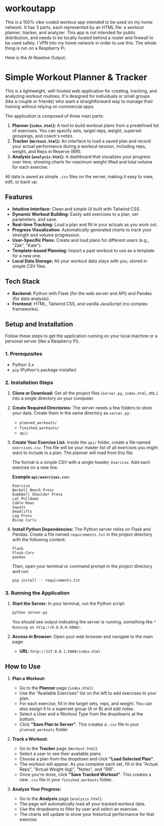 # workoutapp

This is a 100% vibe-coded workout app intended to be used on my home network. It has 3 parts, each represented by an HTML file: a workout planner, tracker, and analyzer. This app is not intended for public distribution, and needs to be locally hosted behind a router and firewall to be used safely. I VPN into my home network in order to use this. The whole thing is run on a Raspberry Pi. 

Here is the AI Readme Output: 

# Simple Workout Planner & Tracker

This is a lightweight, self-hosted web application for creating, tracking, and analyzing workout routines. It's designed for individuals or small groups (like a couple or friends) who want a straightforward way to manage their training without relying on commercial apps.

The application is composed of three main parts:
1.  **Planner (`index.html`):** A tool to build workout plans from a predefined list of exercises. You can specify sets, target reps, weight, superset groupings, and coach's notes.
2.  **Tracker (`Workout.html`):** An interface to load a saved plan and record your actual performance during a workout session, including reps, weight, and Reps in Reserve (RIR).
3.  **Analysis (`analysis.html`):** A dashboard that visualizes your progress over time, showing charts for maximum weight lifted and total volume for each exercise.

All data is saved as simple `.csv` files on the server, making it easy to view, edit, or back up.

## Features

- **Intuitive Interface:** Clean and simple UI built with Tailwind CSS.
- **Dynamic Workout Building:** Easily add exercises to a plan, set parameters, and save.
- **Real-time Tracking:** Load a plan and fill in your actuals as you work out.
- **Progress Visualization:** Automatically generated charts to track your strength and volume progression.
- **User-Specific Plans:** Create and load plans for different users (e.g., "Zak", "Kate").
- **Template-based Planning:** Import a past workout to use as a template for a new one.
- **Local Data Storage:** All your workout data stays with you, stored in simple CSV files.

## Tech Stack

- **Backend:** Python with Flask (for the web server and API) and Pandas (for data analysis).
- **Frontend:** HTML, Tailwind CSS, and vanilla JavaScript (no complex frameworks).

## Setup and Installation

Follow these steps to get the application running on your local machine or a personal server (like a Raspberry Pi).

### 1. Prerequisites

- Python 3.x
- `pip` (Python's package installer)

### 2. Installation Steps

1.  **Clone or Download:** Get all the project files (`server.py`, `index.html`, etc.) into a single directory on your computer.

2.  **Create Required Directories:** The server needs a few folders to store your data. Create them in the same directory as `server.py`:
    - `planned_workouts/`
    - `finished_workouts/`
    - `api/`

3.  **Create Your Exercise List:** Inside the `api/` folder, create a file named `exercises.csv`. This file will be your master list of all exercises you might want to include in a plan. The planner will read from this file.

    The format is a simple CSV with a single header, `Exercise`. Add each exercise on a new line.

    **Example `api/exercises.csv`:**
    ```csv
    Exercise
    Barbell Bench Press
    Dumbbell Shoulder Press
    Lat Pulldown
    Cable Rows
    Squats
    Deadlifts
    Leg Press
    Bicep Curls
    ```

4.  **Install Python Dependencies:** The Python server relies on Flask and Pandas. Create a file named `requirements.txt` in the project directory with the following content:
    ```
    Flask
    Flask-Cors
    pandas
    ```
    Then, open your terminal or command prompt in the project directory and run:
    ```bash
    pip install -r requirements.txt
    ```

### 3. Running the Application

1.  **Start the Server:** In your terminal, run the Python script:
    ```bash
    python server.py
    ```
    You should see output indicating the server is running, something like `* Running on http://0.0.0.0:5000/`.

2.  **Access in Browser:** Open your web browser and navigate to the main page:
    - **URL:** `http://127.0.0.1:5000/index.html`

## How to Use

1.  **Plan a Workout:**
    - Go to the **Planner** page (`index.html`).
    - Use the "Available Exercises" list on the left to add exercises to your plan.
    - For each exercise, fill in the target sets, reps, and weight. You can also assign it to a superset group (A or B) and add notes.
    - Select a User and a Workout Type from the dropdowns at the bottom.
    - Click **"Save Plan to Server"**. This creates a `.csv` file in your `planned_workouts` folder.

2.  **Track a Workout:**
    - Go to the **Tracker** page (`Workout.html`).
    - Select a user to see their available plans.
    - Choose a plan from the dropdown and click **"Load Selected Plan"**.
    - The workout will appear. As you complete each set, fill in the "Actual Reps", "Actual Weight (kg)", "Notes", and "RIR".
    - Once you're done, click **"Save Tracked Workout"**. This creates a new `.csv` file in your `finished_workouts` folder.

3.  **Analyze Your Progress:**
    - Go to the **Analysis** page (`analysis.html`).
    - The page will automatically load all your tracked workout data.
    - Use the dropdowns to filter by user and select an exercise.
    - The charts will update to show your historical performance for that exercise.




